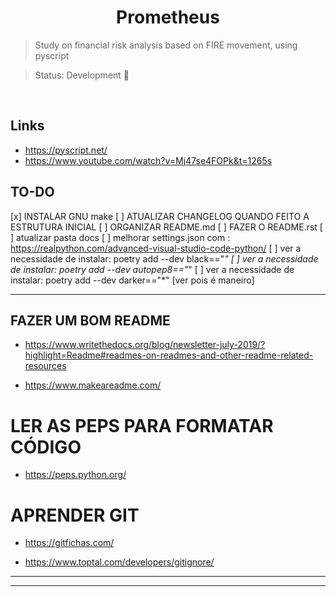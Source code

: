 <h1 align="center"> Prometheus </h1>

> Study on financial risk analysis based on FIRE movement, using pyscript

> Status: Development 🚧

&nbsp;

## Links

- https://pyscript.net/
- https://www.youtube.com/watch?v=Mj47se4FOPk&t=1265s

## TO-DO
[x] INSTALAR GNU make
[ ] ATUALIZAR CHANGELOG QUANDO FEITO A ESTRUTURA INICIAL
[ ] ORGANIZAR README.md
[ ] FAZER O README.rst
[ ] atualizar pasta docs
[ ] melhorar settings.json com : https://realpython.com/advanced-visual-studio-code-python/
[ ] ver a necessidade de instalar: poetry add --dev black=="*"
[ ] ver a necessidade de instalar: poetry add --dev autopep8=="*"
[ ] ver a necessidade de instalar: poetry add --dev darker=="*" [ver pois é maneiro]

***

## FAZER UM BOM README

- https://www.writethedocs.org/blog/newsletter-july-2019/?highlight=Readme#readmes-on-readmes-and-other-readme-related-resources

- https://www.makeareadme.com/


# LER AS PEPS PARA FORMATAR CÓDIGO

- https://peps.python.org/

# APRENDER GIT

- https://gitfichas.com/

- https://www.toptal.com/developers/gitignore/

***

<!-- # USADO PARA O AMBIENTE
https://blog.pronus.io/posts/python/como-comecar-um-projeto-python-perfeito/#id3

https://blog.pronus.io/posts/python/como-comecar-um-projeto-python-perfeito/#id4

https://github.com/andredias/perfect_python_project/tree/master/%7B%7Bcookiecutter.project_slug%7D%7D

https://blog.pronus.io/posts/python/gerenciamento-de-versoes-ambiente-virtuais-e-dependencias-com-pyenv-e-poetry/ -->

 
<!-- # Instala a versão
pyenv install 3.10.4
# Diz qual versão o projeto irá usar ou o sistema
pyenv local 3.10.4
pyenv global 3.10.4 -->

<!-- # Inicia o projeto
poetry init
# Inicia o ambiente virtual
poetry shell
# Instala pacotes
poetry add <pacote>
# Instala pacotes para desenvolvimento
poetry add --dev <pacote> -->

<!-- # Inicia o controle de versão
git init
# Seleciona as mudanças que quer adicionas
git add -p .
# Grava as modificações
git commit -m "Sua Mensagem"
# Coloca as modificações online
git push -->

<!-- # Documentar via mkdocs
poetry add --dev mkdocs
mkdocs new .
# cria apasta /docs e o arquivo mkdocs.yml -->

<!-- # Prospector
poetry add --dev prospector=="*"
# Roda com o comando
prospector
# Executa também a checkagem de docstrings
prospector --with-tool pep257 -->

<!-- # Test
poetry add --dev ward=="*" -->

***
